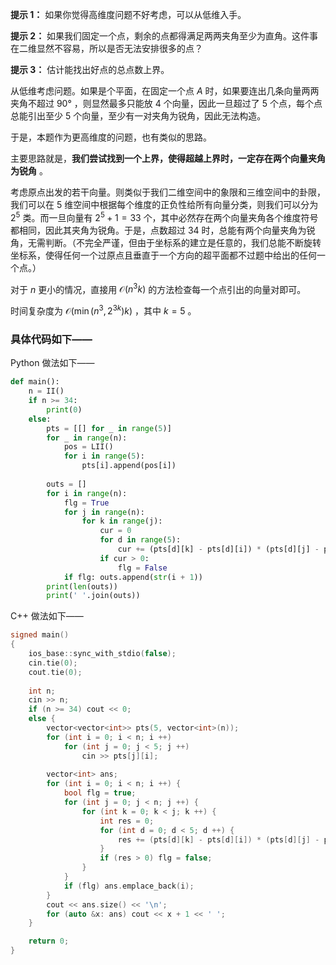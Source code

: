 **提示 1：** 如果你觉得高维度问题不好考虑，可以从低维入手。

**提示 2：** 如果我们固定一个点，剩余的点都得满足两两夹角至少为直角。这件事在二维显然不容易，所以是否无法安排很多的点？

**提示 3：** 估计能找出好点的总点数上界。

从低维考虑问题。如果是个平面，在固定一个点 $A$ 时，如果要连出几条向量两两夹角不超过 $90°$ ，则显然最多只能放 $4$ 个向量，因此一旦超过了 $5$ 个点，每个点总能引出至少 $5$ 个向量，至少有一对夹角为锐角，因此无法构造。

于是，本题作为更高维度的问题，也有类似的思路。

主要思路就是，**我们尝试找到一个上界，使得超越上界时，一定存在两个向量夹角为锐角** 。

考虑原点出发的若干向量。则类似于我们二维空间中的象限和三维空间中的卦限，我们可以在 $5$ 维空间中根据每个维度的正负性给所有向量分类，则我们可以分为 $2^5$ 类。而一旦向量有 $2^5+1=33$ 个，其中必然存在两个向量夹角各个维度符号都相同，因此其夹角为锐角。于是，点数超过 $34$ 时，总能有两个向量夹角为锐角，无需判断。（不完全严谨，但由于坐标系的建立是任意的，我们总能不断旋转坐标系，使得任何一个过原点且垂直于一个方向的超平面都不过题中给出的任何一个点。）

对于 $n$ 更小的情况，直接用 $\mathcal{O}(n^3k)$ 的方法检查每一个点引出的向量对即可。

时间复杂度为 $\mathcal{O}(\min(n^3,2^{3k})k)$ ，其中 $k=5$ 。

### 具体代码如下——

Python 做法如下——

```Python []
def main():
    n = II()
    if n >= 34:
        print(0)
    else:
        pts = [[] for _ in range(5)]
        for _ in range(n):
            pos = LII()
            for i in range(5):
                pts[i].append(pos[i])
        
        outs = []
        for i in range(n):
            flg = True
            for j in range(n):
                for k in range(j):
                    cur = 0
                    for d in range(5):
                        cur += (pts[d][k] - pts[d][i]) * (pts[d][j] - pts[d][i])
                    if cur > 0:
                        flg = False
            if flg: outs.append(str(i + 1))
        print(len(outs))
        print(' '.join(outs))
```

C++ 做法如下——

```cpp []
signed main()
{
    ios_base::sync_with_stdio(false);
    cin.tie(0);
    cout.tie(0);
    
    int n;
    cin >> n;
    if (n >= 34) cout << 0;
    else {
        vector<vector<int>> pts(5, vector<int>(n));
        for (int i = 0; i < n; i ++) 
            for (int j = 0; j < 5; j ++)
                cin >> pts[j][i];
        
        vector<int> ans;
        for (int i = 0; i < n; i ++) {
            bool flg = true;
            for (int j = 0; j < n; j ++) {
                for (int k = 0; k < j; k ++) {
                    int res = 0;
                    for (int d = 0; d < 5; d ++) {
                        res += (pts[d][k] - pts[d][i]) * (pts[d][j] - pts[d][i]);
                    }
                    if (res > 0) flg = false;
                }
            }
            if (flg) ans.emplace_back(i);
        }
        cout << ans.size() << '\n';
        for (auto &x: ans) cout << x + 1 << ' ';
    }

    return 0;
}
```
